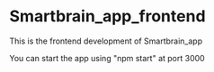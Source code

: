 # Smartbrain_app_frontend
This is the frontend development of Smartbrain_app

You can start the app using "npm start" at port 3000
